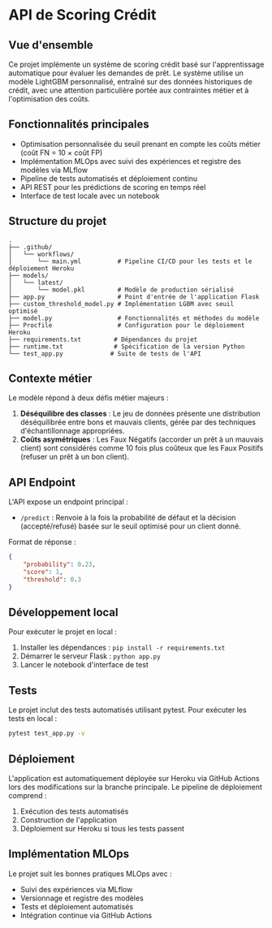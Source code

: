 # API de Scoring Crédit

## Vue d'ensemble
Ce projet implémente un système de scoring crédit basé sur l'apprentissage automatique pour évaluer les demandes de prêt. Le système utilise un modèle LightGBM personnalisé, entraîné sur des données historiques de crédit, avec une attention particulière portée aux contraintes métier et à l'optimisation des coûts.

## Fonctionnalités principales
- Optimisation personnalisée du seuil prenant en compte les coûts métier (coût FN = 10 × coût FP)
- Implémentation MLOps avec suivi des expériences et registre des modèles via MLflow
- Pipeline de tests automatisés et déploiement continu
- API REST pour les prédictions de scoring en temps réel
- Interface de test locale avec un notebook

## Structure du projet
```
.
├── .github/
│   └── workflows/
│       └── main.yml          # Pipeline CI/CD pour les tests et le déploiement Heroku
├── models/
│   └── latest/
│       └── model.pkl         # Modèle de production sérialisé
├── app.py                    # Point d'entrée de l'application Flask
├── custom_threshold_model.py # Implémentation LGBM avec seuil optimisé
├── model.py                  # Fonctionnalités et méthodes du modèle
├── Procfile                  # Configuration pour le déploiement Heroku
├── requirements.txt         # Dépendances du projet
├── runtime.txt              # Spécification de la version Python
└── test_app.py             # Suite de tests de l'API
```

## Contexte métier
Le modèle répond à deux défis métier majeurs :
1. **Déséquilibre des classes** : Le jeu de données présente une distribution déséquilibrée entre bons et mauvais clients, gérée par des techniques d'échantillonnage appropriées.
2. **Coûts asymétriques** : Les Faux Négatifs (accorder un prêt à un mauvais client) sont considérés comme 10 fois plus coûteux que les Faux Positifs (refuser un prêt à un bon client).

## API Endpoint
L'API expose un endpoint principal :
- `/predict` : Renvoie à la fois la probabilité de défaut et la décision (accepté/refusé) basée sur le seuil optimisé pour un client donné.

Format de réponse :
```json
{
    "probability": 0.23,
    "score": 1,
    "threshold": 0.3 
}
```

## Développement local
Pour exécuter le projet en local :
1. Installer les dépendances : `pip install -r requirements.txt`
2. Démarrer le serveur Flask : `python app.py`
3. Lancer le notebook d'interface de test

## Tests
Le projet inclut des tests automatisés utilisant pytest. Pour exécuter les tests en local :
```bash
pytest test_app.py -v
```

## Déploiement
L'application est automatiquement déployée sur Heroku via GitHub Actions lors des modifications sur la branche principale. Le pipeline de déploiement comprend :
1. Exécution des tests automatisés
2. Construction de l'application
3. Déploiement sur Heroku si tous les tests passent

## Implémentation MLOps
Le projet suit les bonnes pratiques MLOps avec :
- Suivi des expériences via MLflow
- Versionnage et registre des modèles
- Tests et déploiement automatisés
- Intégration continue via GitHub Actions